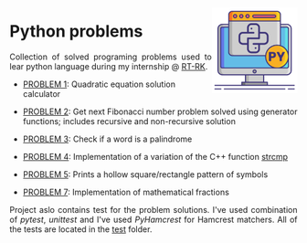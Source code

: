 <img width="150" align="right" title="PI icon" src="./resources/python.png" alt_text="[Python icons created by Freepik - Flaticon](https://www.flaticon.com/free-icon/python_2621303)"></img>

# Python problems
<p align="justify">Collection of solved programing problems used to lear python language during my internship @ <a href="https://www.rt-rk.com/">RT-RK</a>.</p>

<ul>
    <li><a href="problem_1/problem1.py">PROBLEM 1</a>: Quadratic equation solution calculator</li>
    <li><p align="justify"><a href="problem_2/problem2.py">PROBLEM 2</a>: Get next Fibonacci number problem solved using generator functions; includes recursive and non-recursive solution</p></li>
    <li><p align="justify"><a href="problem_3/problem3.py">PROBLEM 3</a>: Check if a word is a palindrome</p></li>
    <li><p align="justify"><a href="problem_4/problem4.py">PROBLEM 4</a>: Implementation of a variation of the C++ function <a href="https://cplusplus.com/reference/cstring/strcmp/">strcmp</a></p></li>
    <li><p align="justify"><a href="problem_5/problem5.py">PROBLEM 5</a>: Prints a hollow square/rectangle pattern of symbols</p></li>
    <li><p align="justify"><a href="problem_5/problem5.py">PROBLEM 7</a>: Implementation of mathematical fractions</p></li>
</ul>

<p align="justify">Project aslo contains test for the problem solutions. I've used combination of <i>pytest</i>, <i>unittest</i> and I've used <i>PyHamcrest</i> for Hamcrest matchers. All of the tests are located in the <a href="/tests">test</a> folder.</p>